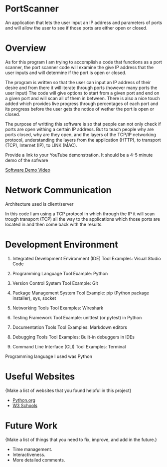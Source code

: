 # PortScanner
An application that lets the user input an IP address and parameters of ports and will allow the user to see if those ports are either open or closed.
# Overview

As for this program I am trying to accomplish a code that functions as a port scanner, the port scanner code will examine the give IP address that the user inputs and will determine if the port is open or closed. 

The program is written so that the user can input an IP address of their desire and from there it will iterate through ports (however many ports the user input) The code will give options to start from a given port and end on a given port and will scan all of them in between. There is also a nice touch added which provides live progress through percentages of each port and its progress before the user gets the notice of wether the port is open or closed.

The purpose of writting this software is so that people can not only check if ports are open withing a certain IP address. But to teach people why are ports closed, why are they open, and the layers of the TCP/IP networking protocol, understanding the layers from the application (HTTP), to transport (TCP), Internet (IP), to LINK (MAC).

Provide a link to your YouTube demonstration.  It should be a 4-5 minute demo of the sofware

[Software Demo Video]((https://youtu.be/HzEJwGCRM1s))

# Network Communication

Architecture used is client/server

In this code I am using a TCP protocol in which through the IP it will scan trough transport (TCP) all the way to the applications which those ports are located in and then come back with the results.


# Development Environment

1. Integrated Development Environment (IDE)
Tool Examples: Visual Studio Code

2. Programming Language
Tool Example: Python

3. Version Control System
Tool Example: Git

4. Package Management System
Tool Example: pip (Python package installer), sys, socket

5. Networking Tools
Tool Examples: Wireshark

6. Testing Framework
Tool Example: unittest (or pytest) in Python

7. Documentation Tools
Tool Examples: Markdown editors

8. Debugging Tools
Tool Examples: Built-in debuggers in IDEs

9. Command Line Interface (CLI)
Tool Examples: Terminal


Programming language I used was Python

# Useful Websites

{Make a list of websites that you found helpful in this project}
* [Python.org](https://docs.python.org/3/library/socket.html)
* [W3 Schools](https://www.w3schools.com/cybersecurity/cybersecurity_networking.php)

# Future Work

{Make a list of things that you need to fix, improve, and add in the future.}
* Time management.
* Interactiveness.
* More detailed comments.
